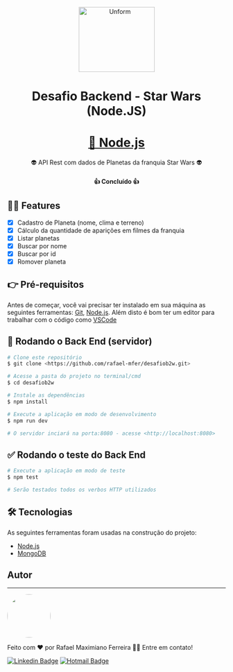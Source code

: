 <p align="center">
  <img src="https://img.pixers.pics/pho_wat(s3:700/FO/44/68/66/42/700_FO44686642_63f051c803a66b3d10fb3de77becea37.jpg,700,525,cms:2018/10/5bd1b6b8d04b8_220x50-watermark.png,over,480,475,jpg)/fotomurales-planeta-saturno-doodle-estilo.jpg.jpg" height="150" width="175" alt="Unform" />
</p>

<h1 align="center">Desafio Backend - Star Wars (Node.JS)</h1>

<h1 align="center">
    <a href="https://nodejs.org/en/">🔗 Node.js</a>
</h1>
<p align="center">👽 API Rest com dados de Planetas da franquia Star Wars 👽</p>

<h4 align="center"> 
	👍 Concluído 👍
</h4>

## 🧙‍♂️ Features

- [x] Cadastro de Planeta (nome, clima e terreno)
- [x] Cálculo da quantidade de aparições em filmes da franquia
- [x] Listar planetas
- [x] Buscar por nome
- [x] Buscar por id
- [x] Romover planeta

## 👉 Pré-requisitos

Antes de começar, você vai precisar ter instalado em sua máquina as seguintes ferramentas:
[Git](https://git-scm.com), [Node.js](https://nodejs.org/en/). 
Além disto é bom ter um editor para trabalhar com o código como [VSCode](https://code.visualstudio.com/)

## 🏃 Rodando o Back End (servidor)

```bash
# Clone este repositório
$ git clone <https://github.com/rafael-mfer/desafiob2w.git>

# Acesse a pasta do projeto no terminal/cmd
$ cd desafiob2w

# Instale as dependências
$ npm install

# Execute a aplicação em modo de desenvolvimento
$ npm run dev

# O servidor inciará na porta:8080 - acesse <http://localhost:8080>
```

## ✅ Rodando o teste do Back End

```bash
# Execute a aplicação em modo de teste
$ npm test

# Serão testados todos os verbos HTTP utilizados
```

## 🛠 Tecnologias

As seguintes ferramentas foram usadas na construção do projeto:

- [Node.js](https://nodejs.org/en/)
- [MongoDB](https://www.mongodb.com/)

## Autor
---

 <img style="border-radius: 50%;" src="https://media-exp1.licdn.com/dms/image/C4E03AQGe0NXiLnuB-w/profile-displayphoto-shrink_200_200/0/1550510961206?e=1613606400&v=beta&t=IxGVZ6R0sgxr9mydqZPAGUKhZbKfoLE-_Hp7TjRJaJI" width="100px;" alt=""/>
 <br />
 
Feito com ❤️ por Rafael Maximiano Ferreira 👋🏽 Entre em contato!

[![Linkedin Badge](https://img.shields.io/badge/-Rafael-blue?style=flat-square&logo=Linkedin&logoColor=white&link=https://www.linkedin.com/in/rafaelmfer/)](https://www.linkedin.com/in/rafaelmfer/) 
[![Hotmail Badge](https://img.shields.io/badge/hotmail-rafael__mfer%40hotmail.com-orange)](mailto:rafael_mfer@hotmail.com)
